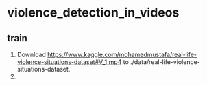 # violence_detection_in_videos

## train
1. Download https://www.kaggle.com/mohamedmustafa/real-life-violence-situations-dataset#V_1.mp4 to ./data/real-life-violence-situations-dataset.
2. 
